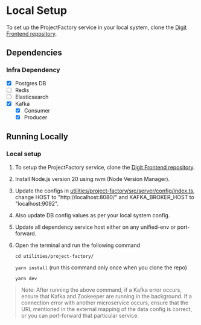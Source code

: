 # Local Setup

To set up the ProjectFactory service in your local system, clone the [Digit Frontend repository](https://github.com/egovernments/DIGIT-Frontend).

## Dependencies

### Infra Dependency

- [x] Postgres DB
- [ ] Redis
- [ ] Elasticsearch
- [x] Kafka
  - [x] Consumer
  - [x] Producer

## Running Locally

### Local setup
1. To setup the ProjectFactory service, clone the [Digit Frontend repository](https://github.com/egovernments/DIGIT-Frontend).
2. Install Node.js version 20 using nvm (Node Version Manager).
3. Update the configs in [utilities/project-factory/src/server/config/index.ts](utilities/project-factory/src/server/config/index.ts), change HOST to "http://localhost:8080/" and KAFKA_BROKER_HOST to "localhost:9092".
4. Also update DB config values as per your local system config.
5. Update all dependency service host either on any unified-env or port-forward.
6. Open the terminal and run the following command

    `cd utilities/project-factory/`

    `yarn install`             (run this command only once when you clone the repo)
                                                                                                                                                 
    `yarn dev`

> Note: After running the above command, if a Kafka error occurs, ensure that Kafka and Zookeeper are running in the background. If a connection error with another microservice occurs, ensure that the URL mentioned in the external mapping of the data config is correct, or you can port-forward that particular service.
